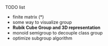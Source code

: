 TODO list

* finite matrix (*)
* some way to visualize group
* **Rubik Cube Group and 3D representation**
* monoid semigroup to decouple class group
* optimize subgroup algorithm